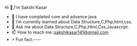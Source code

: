 Hi 👋,I'm Sakshi Kasar

- 🔭 I have completed core and advance java.
- 🌱 I’m currently learned about Data Structure,C,Php,html,css.
- 💬 Ask me about Data Structure,C,Php,Html,Css,Javascript.
- 📫 How to reach me::sakshikasar141@gmail.com
- ⚡ Fun fact:----

